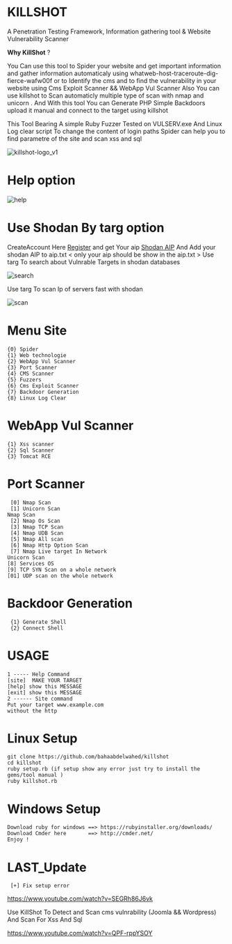  # KILLSHOT  
A Penetration Testing Framework, Information gathering tool & Website Vulnerability Scanner

**Why KillShot** ?

You Can use this tool to Spider your website and get important information and gather information automaticaly using 
whatweb-host-traceroute-dig-fierce-wafw00f or to Identify the cms and to find the vulnerability in your website using 
Cms Exploit Scanner && WebApp Vul Scanner Also You can use killshot to Scan automaticly multiple type of scan with nmap and unicorn . And With this tool You can Generate PHP Simple Backdoors upload it manual and connect to the target using killshot

This Tool Bearing A simple Ruby Fuzzer Tested on VULSERV.exe And Linux Log clear script To change the content of login paths
 Spider can help you to find parametre of the site and scan xss and sql 
 
 ![killshot-logo_v1](https://user-images.githubusercontent.com/19738278/47605704-7eaab180-d9f9-11e8-97cc-74fad3dc152c.png)
 
   
   
   
   # Help option

![help](https://user-images.githubusercontent.com/19738278/48301246-f6dda080-e4ea-11e8-9def-5785fce2653a.JPG)

  
# Use Shodan By targ option     
   CreateAccount Here [Register](https://account.shodan.io/register) and get Your aip [Shodan AIP](https://account.shodan.io/) And Add your shodan AIP to aip.txt
    < only your aip should be show in the aip.txt >
   Use targ To search about Vulnrable Targets in shodan databases
   
   ![search](https://user-images.githubusercontent.com/19738278/48301291-ed086d00-e4eb-11e8-905c-86b9807e3234.JPG)

  Use targ To scan Ip of servers fast with shodan 
  
  ![scan](https://user-images.githubusercontent.com/19738278/48301305-31940880-e4ec-11e8-8a74-35d65b063930.JPG)

    
# Menu Site
    {0} Spider 
    {1} Web technologie 
    {2} WebApp Vul Scanner
    {3} Port Scanner
    {4} CMS Scanner
    {5} Fuzzers 
    {6} Cms Exploit Scanner
    {7} Backdoor Generation
    {8} Linux Log Clear
     
# WebApp Vul Scanner
    {1} Xss scanner
    {2} Sql Scanner
    {3} Tomcat RCE

# Port Scanner
     [0] Nmap Scan
     [1] Unicorn Scan
    Nmap Scan 
     [2] Nmap Os Scan 
     [3] Nmap TCP Scan
     [4] Nmap UDB Scan 
     [5] Nmap All scan
     [6] Nmap Http Option Scan 
     [7] Nmap Live target In Network
    Unicorn Scan
    [8] Services OS 
    [9] TCP SYN Scan on a whole network 
    [01] UDP scan on the whole network
      
# Backdoor Generation 
     {1} Generate Shell
     {2} Connect Shell
     
# USAGE 
    1 ----- Help Command 
    [site]  MAKE YOUR TARGET
    [help] show this MESSAGE
    [exit] show this MESSAGE
    2 ------ Site command 
    Put your target www.example.com
    without the http
    
    
    
# Linux Setup 

    git clone https://github.com/bahaabdelwahed/killshot
    cd killshot
    ruby setup.rb (if setup show any error just try to install the gems/tool manual )
    ruby killshot.rb
# Windows Setup
    Download ruby for windows ==> https://rubyinstaller.org/downloads/
    Download Cmder here       ==> http://cmder.net/
    Enjoy !
  # LAST_Update
     [+] Fix setup error 
https://www.youtube.com/watch?v=SEGRh86J6vk

Use KillShot To Detect and Scan cms vulnrability  (Joomla && Wordpress) And Scan For Xss And Sql

https://www.youtube.com/watch?v=QPF-rppYSOY

